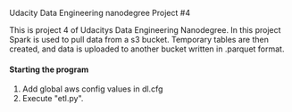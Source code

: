Udacity Data Engineering nanodegree Project #4

This is project 4 of Udacitys Data Engineering Nanodegree. In this project Spark is used to pull data from a s3 bucket.
Temporary tables are then created, and data is uploaded to another bucket written in .parquet format.

#### Starting the program
1. Add global aws config values in dl.cfg
2. Execute "etl.py".

